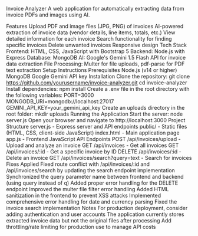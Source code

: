 Invoice Analyzer
A web application for automatically extracting data from invoice PDFs and images using AI.

Features
Upload PDF and image files (JPG, PNG) of invoices
AI-powered extraction of invoice data (vendor details, line items, totals, etc.)
View detailed information for each invoice
Search functionality for finding specific invoices
Delete unwanted invoices
Responsive design
Tech Stack
Frontend: HTML, CSS, JavaScript with Bootstrap 5
Backend: Node.js with Express
Database: MongoDB
AI: Google's Gemini 1.5 Flash API for invoice data extraction
File Processing: Multer for file uploads, pdf-parse for PDF text extraction
Setup Instructions
Prerequisites
Node.js (v14 or higher)
MongoDB
Google Gemini API key
Installation
Clone the repository:
git clone https://github.com/yourusername/invoice-analyzer.git
cd invoice-analyzer
Install dependencies:
npm install
Create a .env file in the root directory with the following variables:
PORT=3000
MONGODB_URI=mongodb://localhost:27017
GEMINI_API_KEY=your_gemini_api_key
Create an uploads directory in the root folder:
mkdir uploads
Running the Application
Start the server:
node server.js
Open your browser and navigate to http://localhost:3000
Project Structure
server.js - Express server and API endpoints
public/ - Static files (HTML, CSS, client-side JavaScript)
index.html - Main application page
app.js - Frontend JavaScript
API Endpoints
POST /api/invoices/upload - Upload and analyze an invoice
GET /api/invoices - Get all invoices
GET /api/invoices/:id - Get a specific invoice by ID
DELETE /api/invoices/:id - Delete an invoice
GET /api/invoices/search?query=text - Search for invoices
Fixes Applied
Fixed route conflict with /api/invoices/:id and /api/invoices/search by updating the search endpoint implementation
Synchronized the query parameter name between frontend and backend (using query instead of q)
Added proper error handling for the DELETE endpoint
Improved the multer file filter error handling
Added HTML sanitization in the frontend to prevent XSS attacks
Implemented comprehensive error handling for date and currency parsing
Fixed the invoice search implementation
Notes
For production deployment, consider adding authentication and user accounts
The application currently stores extracted invoice data but not the original files after processing
Add throttling/rate limiting for production use to manage API costs
